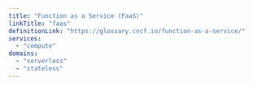 ```yaml
---
title: "Function as a Service (FaaS)"
linkTitle: "faas"
definitionLink: "https://glossary.cncf.io/function-as-a-service/"
services:
  - "compute"
domains:
  - "serverless"
  - "stateless"
---
```

